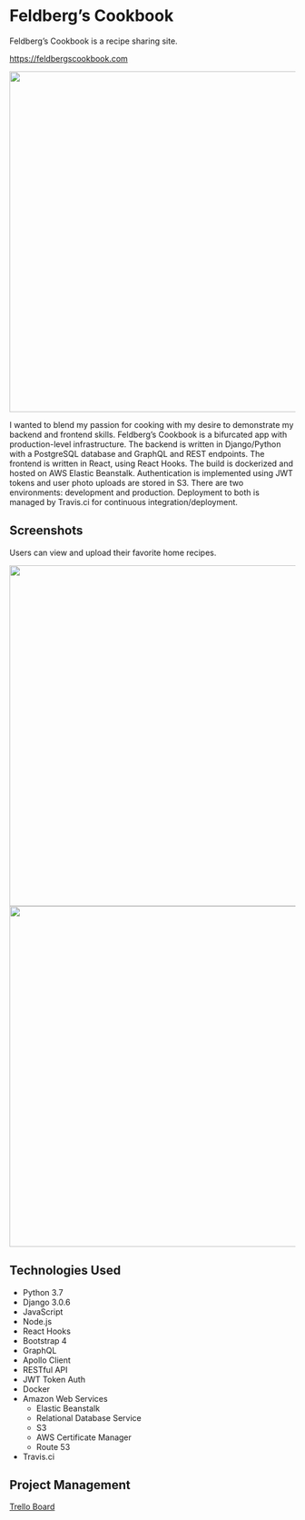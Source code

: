 # Feldberg’s Cookbook

Feldberg’s Cookbook is a recipe sharing site.

<a href="https://feldbergscookbook.com">https://feldbergscookbook.com</a>

<img src="https://i.imgur.com/J3k1cPU.jpg" width="600px" />

I wanted to blend my passion for cooking with my desire to demonstrate my backend and frontend skills. Feldberg’s Cookbook is a bifurcated app with production-level infrastructure. The backend is written in Django/Python with a PostgreSQL database and GraphQL and REST endpoints. The frontend is written in React, using React Hooks. The build is dockerized and hosted on AWS Elastic Beanstalk. Authentication is implemented using JWT tokens and user photo uploads are stored in S3. There are two environments: development and production. Deployment to both is managed by Travis.ci for continuous integration/deployment.

## Screenshots

Users can view and upload their favorite home recipes.

<img src="https://i.imgur.com/2TlQmIM.png" width="600px" />
<img src="https://i.imgur.com/WW7jFPu.png" width="600px" />

## Technologies Used

-   Python 3.7
-   Django 3.0.6
-   JavaScript
-   Node.js
-   React Hooks
-   Bootstrap 4
-   GraphQL
-   Apollo Client
-   RESTful API
-   JWT Token Auth
-   Docker
-   Amazon Web Services
    -   Elastic Beanstalk
    -   Relational Database Service
    -   S3
    -   AWS Certificate Manager
    -   Route 53
-   Travis.ci

## Project Management

<a href="https://trello.com/b/DxvNkRVG/feldbergs-cookbook">Trello Board</a>
